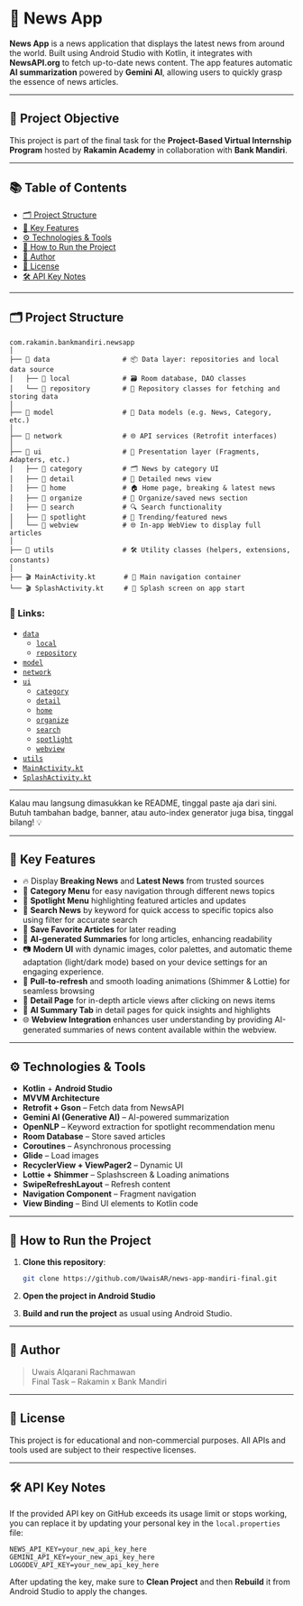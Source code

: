 
# 📰 News App

**News App** is a news application that displays the latest news from around the world. Built using Android Studio with Kotlin, it integrates with **NewsAPI.org** to fetch up-to-date news content. The app features automatic **AI summarization** powered by **Gemini AI**, allowing users to quickly grasp the essence of news articles.

---

## 🎯 Project Objective

This project is part of the final task for the **Project-Based Virtual Internship Program** hosted by **Rakamin Academy** in collaboration with **Bank Mandiri**.

---

## 📚 Table of Contents
 
- [🗂️ Project Structure](#️-project-structure)  
- [🌟 Key Features](#-key-features)  
- [⚙️ Technologies & Tools](#️-technologies--tools)  
- [🚀 How to Run the Project](#-how-to-run-the-project)
- [👤 Author](#-author)  
- [📄 License](#-license)  
- [🛠️ API Key Notes](#️-api-key-notes)  

---

## 🗂️ Project Structure

```
com.rakamin.bankmandiri.newsapp
│
├── 📁 data                  # 📦 Data layer: repositories and local data source
│   ├── 📁 local             # 🗃️ Room database, DAO classes
│   └── 📁 repository        # 🔄 Repository classes for fetching and storing data
│
├── 📁 model                 # 📑 Data models (e.g. News, Category, etc.)
│
├── 📁 network               # 🌐 API services (Retrofit interfaces)
│
├── 📁 ui                    # 🎨 Presentation layer (Fragments, Adapters, etc.)
│   ├── 📁 category          # 🗂️ News by category UI
│   ├── 📁 detail            # 📖 Detailed news view
│   ├── 📁 home              # 🏠 Home page, breaking & latest news
│   ├── 📁 organize          # 📌 Organize/saved news section
│   ├── 📁 search            # 🔍 Search functionality
│   ├── 📁 spotlight         # 🌟 Trending/featured news
│   └── 📁 webview           # 🌐 In-app WebView to display full articles
│
├── 📁 utils                 # 🛠️ Utility classes (helpers, extensions, constants)
│
├── 🎬 MainActivity.kt       # 🧭 Main navigation container
└── 🎬 SplashActivity.kt     # 🚀 Splash screen on app start
```

### 📁 Links:
- [`data`](https://github.com/UwaisAR/news-app-rakamin-bankmandiri/tree/main/app/src/main/java/com/rakamin/bankmandiri/newsapp/data)
  - [`local`](https://github.com/UwaisAR/news-app-rakamin-bankmandiri/tree/main/app/src/main/java/com/rakamin/bankmandiri/newsapp/data/local)
  - [`repository`](https://github.com/UwaisAR/news-app-rakamin-bankmandiri/tree/main/app/src/main/java/com/rakamin/bankmandiri/newsapp/data/repository)
- [`model`](https://github.com/UwaisAR/news-app-rakamin-bankmandiri/tree/main/app/src/main/java/com/rakamin/bankmandiri/newsapp/model)
- [`network`](https://github.com/UwaisAR/news-app-rakamin-bankmandiri/tree/main/app/src/main/java/com/rakamin/bankmandiri/newsapp/network)
- [`ui`](https://github.com/UwaisAR/news-app-rakamin-bankmandiri/tree/main/app/src/main/java/com/rakamin/bankmandiri/newsapp/ui)
  - [`category`](https://github.com/UwaisAR/news-app-rakamin-bankmandiri/tree/main/app/src/main/java/com/rakamin/bankmandiri/newsapp/ui/category)
  - [`detail`](https://github.com/UwaisAR/news-app-rakamin-bankmandiri/tree/main/app/src/main/java/com/rakamin/bankmandiri/newsapp/ui/detail)
  - [`home`](https://github.com/UwaisAR/news-app-rakamin-bankmandiri/tree/main/app/src/main/java/com/rakamin/bankmandiri/newsapp/ui/home)
  - [`organize`](https://github.com/UwaisAR/news-app-rakamin-bankmandiri/tree/main/app/src/main/java/com/rakamin/bankmandiri/newsapp/ui/organize)
  - [`search`](https://github.com/UwaisAR/news-app-rakamin-bankmandiri/tree/main/app/src/main/java/com/rakamin/bankmandiri/newsapp/ui/search)
  - [`spotlight`](https://github.com/UwaisAR/news-app-rakamin-bankmandiri/tree/main/app/src/main/java/com/rakamin/bankmandiri/newsapp/ui/spotlight)
  - [`webview`](https://github.com/UwaisAR/news-app-rakamin-bankmandiri/tree/main/app/src/main/java/com/rakamin/bankmandiri/newsapp/ui/webview)
- [`utils`](https://github.com/UwaisAR/news-app-rakamin-bankmandiri/tree/main/app/src/main/java/com/rakamin/bankmandiri/newsapp/utils)
- [`MainActivity.kt`](https://github.com/UwaisAR/news-app-rakamin-bankmandiri/blob/main/app/src/main/java/com/rakamin/bankmandiri/newsapp/MainActivity.kt)
- [`SplashActivity.kt`](https://github.com/UwaisAR/news-app-rakamin-bankmandiri/blob/main/app/src/main/java/com/rakamin/bankmandiri/newsapp/SplashActivity.kt)

---

Kalau mau langsung dimasukkan ke README, tinggal paste aja dari sini. Butuh tambahan badge, banner, atau auto-index generator juga bisa, tinggal bilang! 💡


---

## 🌟 Key Features

- 🔥 Display **Breaking News** and **Latest News** from trusted sources
- 📂 **Category Menu** for easy navigation through different news topics
- 🌟 **Spotlight Menu** highlighting featured articles and updates
- 🔎 **Search News** by keyword for quick access to specific topics also using filter for accurate search
- 📌 **Save Favorite Articles** for later reading
- 🧠 **AI-generated Summaries** for long articles, enhancing readability
- 📷 **Modern UI** with dynamic images, color palettes, and automatic theme adaptation (light/dark mode) based on your device settings for an engaging experience.
- 🔁 **Pull-to-refresh** and smooth loading animations (Shimmer & Lottie) for seamless browsing
- 📖 **Detail Page** for in-depth article views after clicking on news items
- 🤖 **AI Summary Tab** in detail pages for quick insights and highlights
- 🌐 **Webview Integration** enhances user understanding by providing AI-generated summaries of news content available within the webview.

---

## ⚙️ Technologies & Tools

- **Kotlin** + **Android Studio**
- **MVVM Architecture**
- **Retrofit + Gson** – Fetch data from NewsAPI
- **Gemini AI (Generative AI)** – AI-powered summarization
- **OpenNLP** – Keyword extraction for spotlight recommendation menu
- **Room Database** – Store saved articles
- **Coroutines** – Asynchronous processing
- **Glide** – Load images
- **RecyclerView + ViewPager2** – Dynamic UI
- **Lottie + Shimmer** – Splashscreen & Loading animations
- **SwipeRefreshLayout** – Refresh content
- **Navigation Component** – Fragment navigation
- **View Binding** – Bind UI elements to Kotlin code

---

## 🚀 How to Run the Project

1. **Clone this repository**:
   ```bash
   git clone https://github.com/UwaisAR/news-app-mandiri-final.git
   ```

2. **Open the project in Android Studio**

3. **Build and run the project** as usual using Android Studio.

---


## 👤 Author

> Uwais Alqarani Rachmawan  
> Final Task – Rakamin x Bank Mandiri

---


## 📄 License

This project is for educational and non-commercial purposes. All APIs and tools used are subject to their respective licenses.


---

## 🛠️ API Key Notes

If the provided API key on GitHub exceeds its usage limit or stops working, you can replace it by updating your personal key in the `local.properties` file:

```properties
NEWS_API_KEY=your_new_api_key_here
GEMINI_API_KEY=your_new_api_key_here
LOGODEV_API_KEY=your_new_api_key_here
```

After updating the key, make sure to **Clean Project** and then **Rebuild** it from Android Studio to apply the changes.
